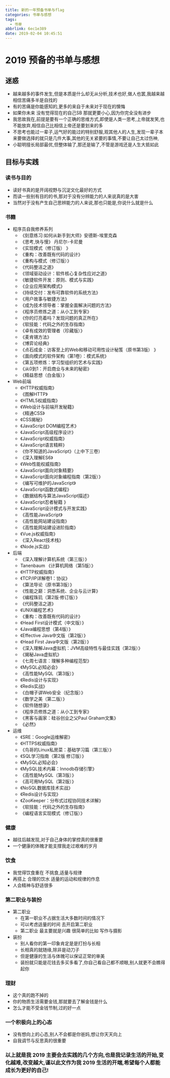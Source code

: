 ```yaml
---
title: 新的一年预备书单与flag
categories: 书单与感想
tags:
  - 书单
abbrlink: 6ec1e389
date: 2019-02-04 10:45:51
---
```

# 2019 预备的书单与感想
## 迷惑
  - 越来越多的事件发生,但是本质是什么却无从分析,技术也好,做人也罢,我越来越相信苦痛多半是自找的
  - 有的苦痛是你能感知的,更多的来自于未来对于现在的懊悔
  - 如果你未来 没有觉得现在的自己SB 那就更要小心,因为你完全没有进步
  - 我思故我在,前提是要有一个正确的思维方式,即使是人类一思考,上帝就发笑,也不能放弃,相信自己比相信上帝还是要划来的多
  - 不思考也能过一辈子,运气好的能过的特别舒服,观其他人的人生,发现一辈子本来要做选择的就只是几件大事,其他的无关紧要的事情,不要让自己太过伤神,
  - 小聪明擅长局部最优,但整体输了,那还是输了,不管是游戏还是人生大抵如此

##  目标与实践
### 读书与目的
  - 读好书真的是开阔视野与沉淀文化最好的方式
  - 而读一些别有目的的书,那对于没有分辨能力的人来说真的是大害
  - 当然对于没有产生自己思辨能力的人来说,那也只能是,你说什么就是什么
### 书籍
  - 程序员自我修养系列
    - 《刻意练习:如何从新手到大师》安德斯-埃里克森
    - 《思考,快与慢》 丹尼尔-卡尼曼
    - 《实现模式（修订版） 》
    - 《重构：改善既有代码的设计》
    - 《重构与模式（修订版）》
    - 《代码整洁之道》
    - 《领域驱动设计：软件核心复杂性应对之道》
    - 《敏捷软件开发：原则、模式与实践》
    - 《企业应用架构模式》
    - 《持续交付：发布可靠软件的系统方法》
    - 《用户故事与敏捷方法》
    - 《成为技术领导者：掌握全面解决问题的方法》
    - 《程序员修炼之道：从小工到专家》
    - 《你的灯亮着吗？发现问题的真正所在》
    - 《软技能：代码之外的生存指南》
    - 《卓有成效的管理者（珍藏版）》
    - 《麦肯锡方法》
    - 《博弈论经典》
    - 《点石成金：访客至上的Web和移动可用性设计秘笈（原书第3版） 》
    - 《面向模式的软件架构（第1卷）：模式系统》
    - 《第五项修炼：学习型组织的艺术与实践》
    - 《从0到1：开启商业与未来的秘密》
    - 《精益思想（白金版）》
  - Web前端
    - 《HTTP权威指南》
    - 《图解HTTP》
    - 《HTML5权威指南》
    - 《Web设计与前端开发秘籍》
    - 《精通CSS》
    - 《CSS揭秘》
    - 《JavaScript DOM编程艺术》
    - 《JavaScript高级程序设计》
    - 《JavaScript权威指南》
    - 《JavaScript语言精粹》
    - 《你不知道的JavaScript》（上中下三卷）
    - 《深入理解ES6》
    - 《Web性能权威指南》
    - 《JavaScript面向对象精要》
    - 《JavaScript面向对象编程指南（第2版）》
    - 《编写可维护的JavaScript》
    - 《JavaScript函数式编程》
    - 《数据结构与算法JavaScript描述》
    - 《JavaScript忍者秘籍 》
    - 《JavaScript设计模式与开发实践》
    - 《高性能JavaScript》
    - 《高性能网站建设指南》
    - 《高性能网站建设进阶指南》
    - 《Vue.js权威指南》
    - 《深入React技术栈》
    - 《Node.js实战》
  - 后端
    - 《深入理解计算机系统（第三版）》
    - Tanenbaum 《计算机网络（第5版）》
    - 《HTTP权威指南》
    - 《TCP/IP详解卷1：协议》
    - 《算法导论（原书第3版）》
    - 《性能之巅：洞悉系统、企业与云计算》
    - 《编程珠玑（第2版·修订版）》
    - 《代码整洁之道》
    - 《UNIX编程艺术》
    - 《重构：改善既有代码的设计》
    - 《Head First设计模式（中文版）》
    - 《Java编程思想（第4版）》
    - 《Effective Java中文版（第2版）》
    - 《Head First Java中文版（第2版）》
    - 《深入理解Java虚拟机：JVM高级特性与最佳实践（第2版）》
    - 《揭秘Java虚拟机》
    - 《七周七语言：理解多种编程范型》
    - 《MySQL必知必会》
    - 《高性能MySQL（第3版）》
    - 《Redis设计与实现》
    - 《Redis实战》
    - 《白帽子讲Web安全（纪念版）》
    - 《数学之美（第二版）》
    - 《软件随想录》
    - 《程序员修炼之道：从小工到专家》
    - 《黑客与画家：硅谷创业之父Paul Graham文集》
    - 《必然》
  - 运维
    - 《SRE：Google运维解密》
    - 《HTTPS权威指南》
    - 《鸟哥的Linux私房菜：基础学习篇（第三版）》
    - 《SQL学习指南（第2版 修订版）》
    - 《MySQL必知必会》
    - 《MySQL技术内幕：Innodb存储引擎》
    - 《高性能MySQL（第3版）》
    - 《高可用MySQL（第2版）》
    - 《NoSQL数据库技术实战》
    - 《Redis设计与实现》
    - 《ZooKeeper：分布式过程协同技术详解》
    - 《软技能：代码之外的生存指南》
    - 《编程语言实现模式（修订版）》
### 健康
  - 越往后越发现,对于自己身体的掌控真的很重要
  - 一个健康的体魄才能支撑我走过艰难的岁月
### 饮食
  - 我觉得饮食重在 不挑食,适量与规律 
  - 再搭上 合理的饮水 适量的运动和规律的作息
  - 人会精神与舒适很多
### 第二职业与装扮
  - 第二职业
    - 在第一职业不占据生活大多数时间的情况下
    - 可以考虑适量的时间 去开启第二职业
    - 第二职业 最主要就是兴趣 很简单的比如 写作与摄影
  - 装扮
    - 别人看你的第一印象肯定是是打扮与长相
    - 长相真的就随缘,除非是动刀子
    - 但是健康的生活与体魄可以保证正常的审美
    - 装扮就只能是花钱去多买多看了,你自己看自己都不顺眼,别人就更不会瞧得起你
### 理财
  - 这个真的跑不掉的
  - 你的物质生活需要金钱,那就要去了解金钱是什么
  - 怎么才能不受金钱节制,过的好一点
### 一个积极向上的心态
  - 没有想向上的心态,别人不会都是你爸妈,想让你天天向上
  - 自我调节与反思真的很重要
### 以上就是我 2019 主要会去实践的几个方向,也是我记录生活的开始,变化越难,改变越大,谨以此文作为我 2019 生活的开端,希望每个人都能成长为更好的自己!